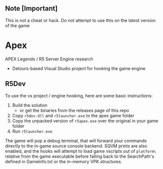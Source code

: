 ## Note [Important]
This is not a cheat or hack. Do not attempt to use this on the latest version of the game

# Apex

APEX Legends / R5 Server Engine research

 * Detours-based Visual Studio project for hooking the game engine

## R5Dev

To use the vs project / engine hooking, here are some basic instructions:

1. Build the solution
	* or get the binaries from the releases page of this repo
2. Copy `r5dev.dll` and `r5launcher.exe` to the apex game folder
3. Copy the unpacked version of `r5apex.exe` over the original in your game folder
4. Run `r5launcher.exe`

The game will pop a debug terminal, that will forward your commands directly to the in-game source console backend. SQVM prints are also enabled, and the hooks will attempt to load game vscripts out of `platform\` relative from the game executable before falling back to the SearchPath's defined in GameInfo.txt or the in-memory VPK structures.

